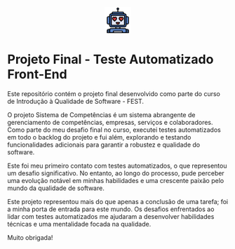 <div align="center">
<img src="./img/robot.png" alt="Ícone do SkillSwap" width="60" height="60">
</div>


# Projeto Final - Teste Automatizado Front-End

Este repositório contém o projeto final desenvolvido como parte do curso de Introdução à Qualidade de Software - FEST.

O projeto Sistema de Competências é um sistema abrangente de gerenciamento de competências, empresas, serviços e colaboradores. Como parte do meu desafio final no curso, executei testes automatizados em todo o backlog do projeto e fui além, explorando e testando funcionalidades adicionais para garantir a robustez e qualidade do software.

Este foi meu primeiro contato com testes automatizados, o que representou um desafio significativo. No entanto, ao longo do processo, pude perceber uma evolução notável em minhas habilidades e uma crescente paixão pelo mundo da qualidade de software.

Este projeto representou mais do que apenas a conclusão de uma tarefa; foi a minha porta de entrada para este mundo. Os desafios enfrentados ao lidar com testes automatizados me ajudaram a desenvolver habilidades técnicas e uma mentalidade focada na qualidade.

Muito obrigada!